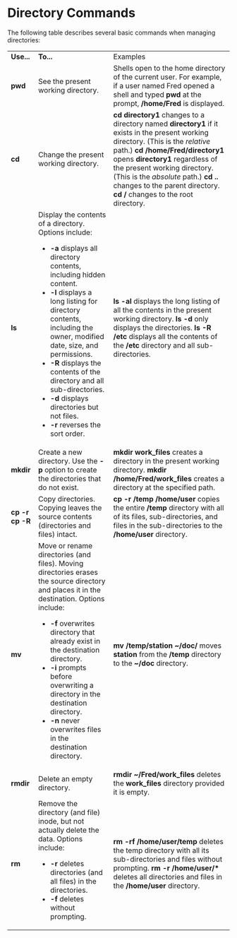 # Directory Commands

The following table describes several basic commands when managing
directories:

<table>

<tr> <td><b>Use...</b></td> <td><b>To...</b></td> <td>Examples</td>

</tr>

<tr> <td><b>pwd</b></td> <td>See the present working directory. </td>
<td>Shells open to the home directory of the current user. For example, if a
user named Fred opened a shell and typed <b>pwd</b> at the prompt,
<b>/home/Fred</b> is displayed.</td>

</tr>

<tr> <td><b>cd</b></td> <td>Change the present working directory.</td>
<td><b>cd directory1</b> changes to a directory named <b>directory1</b> if it
exists in the present working directory. (This is the <i>relative</i> path.)  
<b>cd /home/Fred/directory1</b> opens <b>directory1</b> regardless of the
present working directory. (This is the <i>absolute</i> path.)  
<b>cd ..</b> changes to the parent directory.  
<b>cd /</b> changes to the root directory.</td>

</tr>

<tr> <td><b>ls</b></td> <td>Display the contents of a directory. Options
include:

<ul>

<li><b>-a</b> displays all directory contents, including hidden content.

</li>

<li><b>-l</b> displays a long listing for directory contents, including the
owner, modified date, size, and permissions.

</li>

<li><b>-R</b> displays the contents of the directory and all sub-directories.

</li>

<li><b>-d</b> displays directories but not files.

</li>

<li><b>-r</b> reverses the sort order.

</li>

</ul> </td> <td><b>ls -al</b> displays the long listing of all the contents in
the present working directory.<b>  
ls -d</b> only displays the directories.  
<b>ls -R /etc</b> displays all the contents of the <b>/etc </b>directory and
all sub-directories.</td>

</tr>

<tr> <td><b>mkdir</b></td> <td>Create a new directory. Use the<b> -p</b>
option to create the directories that do not exist.</td> <td><b>mkdir
work_files</b> creates a directory in the present working directory.  
<b>mkdir /home/Fred/work_files</b> creates a directory at the specified
path.</td>

</tr>

<tr> <td><b>cp -r  
cp -R</b></td> <td>Copy directories. Copying leaves the source contents
(directories and files) intact. </td> <td><b>cp -r /temp /home/user</b> copies
the entire <b>/temp</b> directory with all of its files, sub-directories, and
files in the sub-directories to the <b>/home/user </b>directory.</td>

</tr>

<tr> <td><b>mv</b></td> <td>Move or rename directories (and files). Moving
directories erases the source directory and places it in the destination.
Options include:

<ul>

<li><b>-f</b> overwrites directory that already exist in the destination
directory.

</li>

<li><b>-i</b> prompts before overwriting a directory in the destination
directory.

</li>

<li><b>-n</b> never overwrites files in the destination directory.

</li>

</ul> </td> <td><b>mv /temp/station ~/doc/</b> moves <b>station</b> from the
<b>/temp</b> directory to the <b> ~/doc</b> directory.</td>

</tr>

<tr> <td><b>rmdir</b></td> <td>Delete an empty directory.</td> <td><b>rmdir
~/Fred/work_files</b> deletes the <b>work_files</b> directory provided it is
empty.</td>

</tr>

<tr> <td><b>rm</b></td> <td>Remove the directory (and file) inode, but not
actually delete the data. Options include:

<ul>

<li><b>-r</b> deletes directories (and all files) in the directories.

</li>

<li><b>-f</b> deletes without prompting.

</li>

</ul> </td> <td><b>rm -rf /home/user/temp</b> deletes the temp directory with
all its sub-directories and files without prompting.  
<b>rm -r /home/user/*</b> deletes all directories and files in the <b>
/home/user</b> directory.</td>

</tr> </table>


